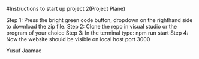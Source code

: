 #Instructions to start up project 2(Project Plane)

Step 1: Press the bright green code button, dropdown on the righthand side to download the zip file. 
Step 2: Clone the repo in visual studio or the program of your choice
Step 3: In the terminal type: npm run start
Step 4: Now the website should be visible on local host port 3000


Yusuf Jaamac
